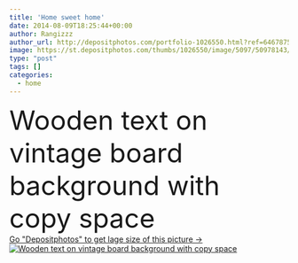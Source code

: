 ```yaml
---
title: 'Home sweet home'
date: 2014-08-09T18:25:44+00:00
author: Rangizzz
author_url: http://depositphotos.com/portfolio-1026550.html?ref=64678756
image: https://st.depositphotos.com/thumbs/1026550/image/5097/50978143/api_thumb_450.jpg?forcejpeg=true
type: "post"
tags: []
categories: 
  - home
---
```

<div aling="center">
            <font size="60"> Wooden text on vintage board background with copy space</font>   
</div>
<div>
    <a href='https://depositphotos.com/50978143/stock-photo-home-sweet-home.html?ref=64678756' target=_blank > Go "Depositphotos" to get lage size of this picture ->
        <img href='https://depositphotos.com/50978143/stock-photo-home-sweet-home.html?ref=64678756' src='https://st.depositphotos.com/1026550/5097/i/950/depositphotos_50978143-stock-photo-home-sweet-home.jpg?forcejpeg=true' alt='Wooden text on vintage board background with copy space' >
    </a>
</div>
